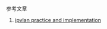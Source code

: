 参考文章

1. [ipvlan practice and implementation](https://hustcat.github.io/ipvlan-practice-and-implementation/)

